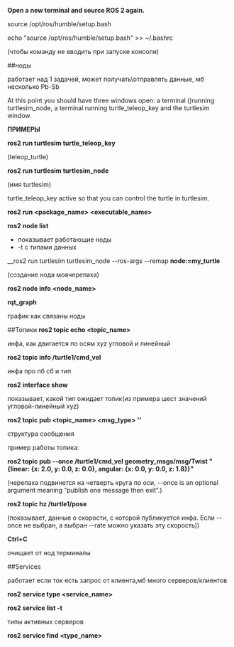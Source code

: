 __Open a new terminal and source ROS 2 again.__

source /opt/ros/humble/setup.bash

echo "source /opt/ros/humble/setup.bash" >> ~/.bashrc

(чтобы команду не вводить при запуске консоли)


##ноды

работает над 1 задачей, может получать\отправлять данные, мб несколько Pb-Sb

At this point you should have three windows open: a terminal ()running turtlesim_node, 
a terminal running turtle_teleop_key and the turtlesim window. 

__ПРИМЕРЫ__

__ros2 run turtlesim turtle_teleop_key__

(teleop_turtle)

__ros2 run turtlesim turtlesim_node__

(имя turtlesim)

turtle_teleop_key active so that you can control the turtle in turtlesim.

__ros2 run <package_name> <executable_name>__

__ros2 node list__

- показывает работающие ноды
- -t с типами данных
  
  
__ros2 run turtlesim turtlesim_node --ros-args --remap __node:=my_turtle__

(создание нода моячерепаха)


__ros2 node info <node_name>__

__rqt_graph__

график как связаны ноды

##Топики
__ros2 topic echo <topic_name>__

инфа, как двигается по осям xyz угловой и линейный


__ros2 topic info /turtle1/cmd_vel__

инфа про пб сб и тип


__ros2 interface show <msg type>__

показывает, какой тип ожидает топик(из примера шест значений угловой-линейный xyz)


__ros2 topic pub <topic_name> <msg_type> '<args>'__

структура сообщения


пример работы топика:

__ros2 topic pub --once /turtle1/cmd_vel geometry_msgs/msg/Twist "{linear: {x: 2.0, y: 0.0, z: 0.0}, angular: {x: 0.0, y: 0.0, z: 1.8}}"__

(черепаха подвинется на четверть круга по оси, --once is an optional argument meaning “publish one message then exit”.)

__ros2 topic hz /turtle1/pose__

(показывает, данные о скорости, с которой публикуется инфа. Если --once не выбран, а выбран --rate можно указать эту скорость))


 __Ctrl+C__ 

 очищает от нод терминалы

 ##Services

 работает если ток есть запрос от клиента,мб много серверов/клиентов

__ros2 service type <service_name>__


__ros2 service list -t__

типы активных серверов

__ros2 service find <type_name>__



















 

